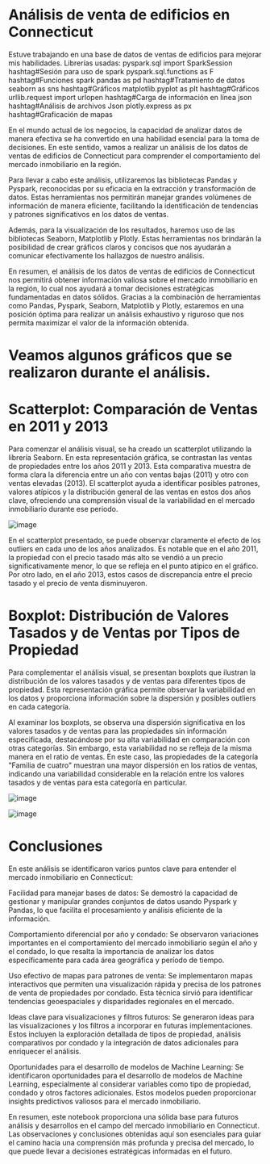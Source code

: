 # Análisis de venta de edificios en Connecticut
Estuve trabajando en una base de datos de ventas de edificios para mejorar mis habilidades.
Librerías usadas:
pyspark.sql import SparkSession hashtag#Sesión para uso de spark
pyspark.sql.functions as F hashtag#Funciones spark
pandas as pd hashtag#Tratamiento de datos
seaborn as sns hashtag#Gráficos
matplotlib.pyplot as plt hashtag#Gráficos
urllib.request import urlopen hashtag#Carga de información en línea
json hashtag#Análisis de archivos Json
plotly.express as px hashtag#Graficación de mapas

En el mundo actual de los negocios, la capacidad de analizar datos de manera efectiva se ha convertido en una habilidad esencial para la toma de decisiones. En este sentido, vamos a realizar un análisis de los datos de ventas de edificios de Connecticut para comprender el comportamiento del mercado inmobiliario en la región.

Para llevar a cabo este análisis, utilizaremos las bibliotecas Pandas y Pyspark, reconocidas por su eficacia en la extracción y transformación de datos. Estas herramientas nos permitirán manejar grandes volúmenes de información de manera eficiente, facilitando la identificación de tendencias y patrones significativos en los datos de ventas.

Además, para la visualización de los resultados, haremos uso de las bibliotecas Seaborn, Matplotlib y Plotly. Estas herramientas nos brindarán la posibilidad de crear gráficos claros y concisos que nos ayudarán a comunicar efectivamente los hallazgos de nuestro análisis.

En resumen, el análisis de los datos de ventas de edificios de Connecticut nos permitirá obtener información valiosa sobre el mercado inmobiliario en la región, lo cual nos ayudará a tomar decisiones estratégicas fundamentadas en datos sólidos. Gracias a la combinación de herramientas como Pandas, Pyspark, Seaborn, Matplotlib y Plotly, estaremos en una posición óptima para realizar un análisis exhaustivo y riguroso que nos permita maximizar el valor de la información obtenida.

# Veamos algunos gráficos que se realizaron durante el análisis.

# Scatterplot: Comparación de Ventas en 2011 y 2013

Para comenzar el análisis visual, se ha creado un scatterplot utilizando la librería Seaborn. En esta representación gráfica, se contrastan las ventas de propiedades entre los años 2011 y 2013. Esta comparativa muestra de forma clara la diferencia entre un año con ventas bajas (2011) y otro con ventas elevadas (2013). El scatterplot ayuda a identificar posibles patrones, valores atípicos y la distribución general de las ventas en estos dos años clave, ofreciendo una comprensión visual de la variabilidad en el mercado inmobiliario durante ese periodo.

![image](https://github.com/soyalexis/ventas_edificios_connecticut/assets/127549771/c1695dc5-9caf-4d41-a3e3-976452b215a6)

En el scatterplot presentado, se puede observar claramente el efecto de los outliers en cada uno de los años analizados. Es notable que en el año 2011, la propiedad con el precio tasado más alto se vendió a un precio significativamente menor, lo que se refleja en el punto atípico en el gráfico. Por otro lado, en el año 2013, estos casos de discrepancia entre el precio tasado y el precio de venta disminuyeron.

# Boxplot: Distribución de Valores Tasados y de Ventas por Tipos de Propiedad

Para complementar el análisis visual, se presentan boxplots que ilustran la distribución de los valores tasados y de ventas para diferentes tipos de propiedad. Esta representación gráfica permite observar la variabilidad en los datos y proporciona información sobre la dispersión y posibles outliers en cada categoría.

Al examinar los boxplots, se observa una dispersión significativa en los valores tasados y de ventas para las propiedades sin información especificada, destacándose por su alta variabilidad en comparación con otras categorías. Sin embargo, esta variabilidad no se refleja de la misma manera en el ratio de ventas. En este caso, las propiedades de la categoría "Familia de cuatro" muestran una mayor dispersión en los ratios de ventas, indicando una variabilidad considerable en la relación entre los valores tasados y de ventas para esta categoría en particular.

![image](https://github.com/soyalexis/ventas_edificios_connecticut/assets/127549771/376338c3-4516-498c-ab97-11910a35a969)

![image](https://github.com/soyalexis/ventas_edificios_connecticut/assets/127549771/9deae32e-7830-43d8-8094-ada330ff4e2f)

# Conclusiones
En este análisis se identificaron varios puntos clave para entender el mercado inmobiliario en Connecticut:

Facilidad para manejar bases de datos: Se demostró la capacidad de gestionar y manipular grandes conjuntos de datos usando Pyspark y Pandas, lo que facilita el procesamiento y análisis eficiente de la información.

Comportamiento diferencial por año y condado: Se observaron variaciones importantes en el comportamiento del mercado inmobiliario según el año y el condado, lo que resalta la importancia de analizar los datos específicamente para cada área geográfica y período de tiempo.

Uso efectivo de mapas para patrones de venta: Se implementaron mapas interactivos que permiten una visualización rápida y precisa de los patrones de venta de propiedades por condado. Esta técnica sirvió para identificar tendencias geoespaciales y disparidades regionales en el mercado.

Ideas clave para visualizaciones y filtros futuros: Se generaron ideas para las visualizaciones y los filtros a incorporar en futuras implementaciones. Estos incluyen la exploración detallada de tipos de propiedad, análisis comparativos por condado y la integración de datos adicionales para enriquecer el análisis.

Oportunidades para el desarrollo de modelos de Machine Learning: Se identificaron oportunidades para el desarrollo de modelos de Machine Learning, especialmente al considerar variables como tipo de propiedad, condado y otros factores adicionales. Estos modelos pueden proporcionar insights predictivos valiosos para el mercado inmobiliario.

En resumen, este notebook proporciona una sólida base para futuros análisis y desarrollos en el campo del mercado inmobiliario en Connecticut. Las observaciones y conclusiones obtenidas aquí son esenciales para guiar el camino hacia una comprensión más profunda y precisa del mercado, lo que puede llevar a decisiones estratégicas informadas en el futuro.


